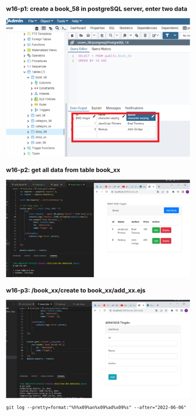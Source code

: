 ### w16-p1: create a book_58 in postgreSQL server, enter two data

![](w16-p1.png)

### w16-p2: get all data from table book_xx

![](w16-p2.png)

### w16-p3: /book_xx/create to book_xx/add_xx.ejs

![](w16-p3.png)

```
git log --pretty=format:"%h%x09%an%x09%ad%x09%s" --after="2022-06-06"
```

